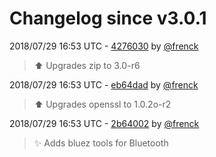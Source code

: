 # Changelog since v3.0.1

2018/07/29 16:53 UTC - [4276030](https://github.com/hassio-addons/addon-ssh/commit/4276030e5c77f424cea6b9d6b6a406522ac5865e) by [@frenck](https://github.com/frenck)
> :arrow_up: Upgrades zip to 3.0-r6 

2018/07/29 16:53 UTC - [eb64dad](https://github.com/hassio-addons/addon-ssh/commit/eb64dad1ee07ed52f5280a5df526f4b488cf1160) by [@frenck](https://github.com/frenck)
> :arrow_up: Upgrades openssl to 1.0.2o-r2 

2018/07/29 16:53 UTC - [2b64002](https://github.com/hassio-addons/addon-ssh/commit/2b6400230ec2e49e640dcdf0e0e5a89fa8750623) by [@frenck](https://github.com/frenck)
> :sparkles: Adds bluez tools for Bluetooth 

